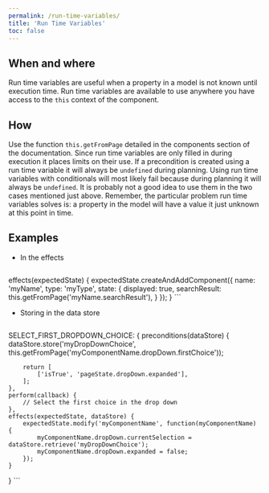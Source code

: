 ```yaml
---
permalink: /run-time-variables/
title: 'Run Time Variables'
toc: false
---
```


## When and where
Run time variables are useful when a property in a model is not known until execution time.
Run time variables are available to use anywhere you have access to the `this` context of the component.

## How
Use the function `this.getFromPage` detailed in the components section of the documentation.
Since run time variables are only filled in during execution it places limits on their use.
If a precondition is created using a run time variable it will always be `undefined` during planning.
Using run time variables with conditionals will most likely fail because during planning it will always be `undefined`.
It is probably not a good idea to use them in the two cases mentioned just above.
Remember, the particular problem run time variables solves is: a property in the model will have a value it just unknown at this point in time.

## Examples
* In the effects
    ```
effects(expectedState) {
    expectedState.createAndAddComponent({
        name: 'myName',
        type: 'myType',
        state: {
            displayed: true,
            searchResult: this.getFromPage('myName.searchResult'),
        }
    });
}
    ```
* Storing in the data store
    ```
SELECT_FIRST_DROPDOWN_CHOICE: {
    preconditions(dataStore) {
        dataStore.store('myDropDownChoice', this.getFromPage('myComponentName.dropDown.firstChoice'));

        return [
            ['isTrue', 'pageState.dropDown.expanded'],
        ];
    },
    perform(callback) {
        // Select the first choice in the drop down
    },
    effects(expectedState, dataStore) {
        expectedState.modify('myComponentName', function(myComponentName) {
            myComponentName.dropDown.currentSelection = dataStore.retrieve('myDropDownChoice');
            myComponentName.dropDown.expanded = false;
        });
    }
}
    ```
